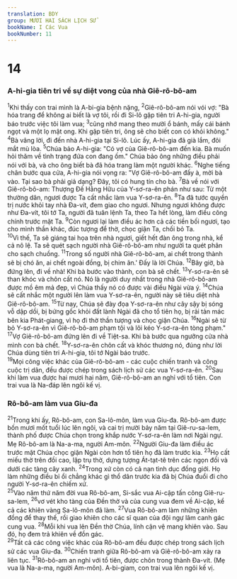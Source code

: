 ```yaml
---
translation: BDY
group: MƯƠI HAI SÁCH LỊCH SỬ
bookName: I Các Vua 
bookNumber: 11
---
```


<div class="title"><h1>14</h1><h3>A-hi-gia tiên tri về sự diệt vong của nhà Giê-rô-bô-am</h3></div>
<span class="verse 1vua_14_1"><sup>1</sup>Khi thấy con trai mình là A-bi-gia bệnh nặng, </span>
<span class="verse 1vua_14_2"><sup>2</sup>Giê-rô-bô-am nói vói vợ: &#34;Bà hóa trang để không ai biết là vợ tôi, rồi đi Si-lô gặp tiên tri A-hi-gia, người báo trước việc tôi làm vua; </span>
<span class="verse 1vua_14_3"><sup>3</sup>cũng nhớ mang theo mười ổ bánh, mấy cái bánh ngọt và một lọ mật ong. Khi gặp tiên tri, ông sẽ cho biết con có khỏi không.&#34;<br/></span>
<span class="verse 1vua_14_4"><sup>4</sup>Bà vâng lời, đi đến nhà A-hi-gia tại Si-lô. Lúc ấy, A-hi-gia đã già lắm, đôi mắt mù lòa. </span>
<span class="verse 1vua_14_5"><sup>5</sup>Chúa bảo A-hi-gia: &#34;Có vợ của Giê-rô-bô-am đến kia. Bà muốn hỏi thăm về tình trạng đứa con đang ốm.&#34; Chúa bảo ông những điều phải nói với bà, và cho ông biết bà đã hóa trang làm một người khác. </span>
<span class="verse 1vua_14_6"><sup>6</sup>Nghe tiếng chân bước qua cửa, A-hi-gia nói vọng ra: &#34;Vợ Giê-rô-bô-am đấy à, mời bà vào. Tại sao bà phải giả dạng? Đây, tôi có hung tín cho bà. </span>
<span class="verse 1vua_14_7"><sup>7</sup>Bà về nói với Giê-rô-bô-am: Thượng Đế Hằng Hữu của Y-sơ-ra-ên phán như sau: Từ một thường dân, ngươi được Ta cất nhắc làm vua Y-sơ-ra-ên. </span>
<span class="verse 1vua_14_8"><sup>8</sup>Ta đã tước quyền trị nước khỏi tay nhà Đa-vít, đem giao cho ngươi. Nhưng ngươi không được như Đa-vít, tôi tớ Ta, người đã tuân lệnh Ta, theo Ta hết lòng, làm điều công chính trước mặt Ta. </span>
<span class="verse 1vua_14_9"><sup>9</sup>Còn ngươi lại làm điều ác hơn cả các tiền bối ngươi, tạo cho mình thần khác, đúc tượng để thờ, chọc giận Ta, chối bỏ Ta.<br/></span>
<span class="verse 1vua_14_10"><sup>10</sup>Vì thế, Ta sẽ giáng tai họa trên nhà ngươi, giết hết đàn ông trong nhà, kể cả nô lệ. Ta sẽ quét sạch người nhà Giê-rô-bô-am như người ta quét phân cho sạch chuồng. </span>
<span class="verse 1vua_14_11"><sup>11</sup>Trong số người nhà Giê-rô-bô-am, ai chết trong thành sẽ bị chó ăn, ai chết ngoài đồng, bị chim ăn.&#39; Đấy là lời Chúa. </span>
<span class="verse 1vua_14_12"><sup>12</sup>Bây giờ, bà đứng lên, đi về nhà! Khi bà bước vào thành, con bà sẽ chết. </span>
<span class="verse 1vua_14_13"><sup>13</sup>Y-sơ-ra-ên sẽ than khóc và chôn cất nó. Nó là người duy nhất trong nhà Giê-rô-bô-am được mồ êm mả đẹp, vì Chúa thấy nó có được vài điều Ngài vừa ý. </span>
<span class="verse 1vua_14_14"><sup>14</sup>Chúa sẽ cất nhắc một người lên làm vua Y-sơ-ra-ên, người này sẽ tiêu diệt nhà Giê-rô-bô-am. </span>
<span class="verse 1vua_14_15"><sup>15</sup>Từ nay, Chúa sẽ đày đọa Y-sơ-ra-ên như cây sậy bị sóng vỗ dập dồi, bị bứng gốc khỏi đất lành Ngài đã cho tổ tiên họ, bị rải tản mác bên kia Phát-giang, vì họ đi thờ thần tượng và chọc giận Chúa. </span>
<span class="verse 1vua_14_16"><sup>16</sup>Ngài sẽ từ bỏ Y-sơ-ra-ên vì Giê-rô-bô-am phạm tội và lôi kéo Y-sơ-ra-ên tòng phạm.&#34;<br/></span>
<span class="verse 1vua_14_17"><sup>17</sup>Vợ Giê-rô-bô-am đứng lên đi về Tiệt-sa. Khi bà bước qua ngưỡng cửa nhà mình con bà chết. </span>
<span class="verse 1vua_14_18"><sup>18</sup>Y-sơ-ra-ên chôn cất và khóc thương nó, đúng như lời Chúa dùng tiên tri A-hi-gia, tôi tớ Ngài báo trước.<br/></span>
<span class="verse 1vua_14_19"><sup>19</sup>Mọi công việc khác của Giê-rô-bô-am - các cuộc chiến tranh và công cuộc trị dân, đều được chép trong sách lịch sử các vua Y-sơ-ra-ên. </span>
<span class="verse 1vua_14_20"><sup>20</sup>Sau khi làm vua được hai mươi hai năm, Giê-rô-bô-am an nghỉ với tổ tiên. Con trai vua là Na-đáp lên ngôi kế vị.</span>
<div class="title"><h3>Rô-bô-am làm vua Giu-đa</h3></div>
<span class="verse 1vua_14_21"><sup>21</sup>Trong khi ấy, Rô-bô-am, con Sa-lô-môn, làm vua Giu-đa. Rô-bô-am được bốn mươi mốt tuổi lúc lên ngôi, và cai trị mười bảy năm tại Giê-ru-sa-lem, thành phố được Chúa chọn trong khắp nước Y-sơ-ra-ên làm nơi Ngài ngự. Mẹ Rô-bô-am là Na-a-ma, người Am-môn. </span>
<span class="verse 1vua_14_22"><sup>22</sup>Người Giu-đa làm điều ác trước mặt Chúa chọc giận Ngài còn hơn tổ tiên họ đã làm trước kia. </span>
<span class="verse 1vua_14_23"><sup>23</sup>Họ cất miếu thờ trên đồi cao, lập trụ thờ, dựng tượng Át-tạt-tê trên các ngọn đồi và dưới các tàng cây xanh. </span>
<span class="verse 1vua_14_24"><sup>24</sup>Trong xứ còn có cả nạn tình dục đồng giới. Họ làm những điều bỉ ổi chẳng khác gì thổ dân trước kia đã bị Chúa đuổi đi cho người Y-sơ-ra-ên chiếm xứ.<br/></span>
<span class="verse 1vua_14_25"><sup>25</sup>Vào năm thứ năm đời vua Rô-bô-am, Si-sắc vua Ai-cập tấn công Giê-ru-sa-lem, </span>
<span class="verse 1vua_14_26"><sup>26</sup>vơ vét kho tàng của Đền thờ và của cung vua đem về Ai-cập, kể cả các khiên vàng Sa-lô-môn đã làm. </span>
<span class="verse 1vua_14_27"><sup>27</sup>Vua Rô-bô-am làm những khiên đồng để thay thế, rồi giao khiên cho các sĩ quan của đội ngự lâm canh gác cung vua. </span>
<span class="verse 1vua_14_28"><sup>28</sup>Mỗi khi vua lên Đền thờ Chúa, lính cận vệ mang khiên vào. Sau đó, họ đem trả khiên về đồn gác.<br/></span>
<span class="verse 1vua_14_29"><sup>29</sup>Tất cả các công việc khác của Rô-bô-am đều được chép trong sách lịch sử các vua Giu-đa. </span>
<span class="verse 1vua_14_30"><sup>30</sup>Chiến tranh giữa Rô-bô-am và Giê-rô-bô-am xảy ra liên tục. </span>
<span class="verse 1vua_14_31"><sup>31</sup>Rô-bô-am an nghỉ với tổ tiên, được chôn trong thành Đa-vít. (Mẹ vua là Na-a-ma, người Am-môn). A-bi-giam, con trai vua lên ngôi kế vị.</span>
